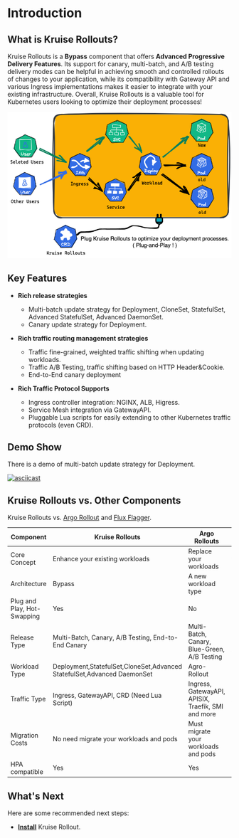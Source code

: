 # Introduction

## What is Kruise Rollouts? 
Kruise Rollouts is a **Bypass** component that offers **Advanced Progressive Delivery Features**.
Its support for canary, multi-batch, and A/B testing delivery modes can be helpful in achieving smooth and controlled rollouts of changes to your application, while its compatibility with Gateway API and various Ingress implementations makes it easier to integrate with your existing infrastructure. Overall, Kruise Rollouts is a valuable tool for Kubernetes users looking to optimize their deployment processes!

![kruise-rollout-intro](../static/img/rollouts/intro.png)

## Key Features
- **Rich release strategies**
  - Multi-batch update strategy for Deployment, CloneSet, StatefulSet, Advanced StatefulSet, Advanced DaemonSet.
  - Canary update strategy for Deployment.

- **Rich traffic routing management strategies**
  - Traffic fine-grained, weighted traffic shifting when updating workloads.
  - Traffic A/B Testing, traffic shifting based on HTTP Header&Cookie.
  - End-to-End canary deployment
  
- **Rich Traffic Protocol Supports**
  - Ingress controller integration: NGINX, ALB, Higress.
  - Service Mesh integration via GatewayAPI.
  - Pluggable Lua scripts for easily extending to other Kubernetes traffic protocols (even CRD).

## Demo Show
There is a demo of multi-batch update strategy for Deployment.

[![asciicast](https://asciinema.org/a/Y2NKlhg2hfqsmzVYqiTypiULC.svg)](https://asciinema.org/a/Y2NKlhg2hfqsmzVYqiTypiULC)

## Kruise Rollouts vs. Other Components

Kruise Rollouts vs. [Argo Rollout](https://argoproj.github.io/rollouts/) and [Flux Flagger](https://fluxcd.io/flagger/).

| Component                   | **Kruise Rollouts**                                                     | Argo Rollouts                                      | Flux Flagger                                       |
|-----------------------------|-------------------------------------------------------------------------|----------------------------------------------------|----------------------------------------------------|
| Core Concept                | Enhance your existing workloads                                         | Replace your workloads                             | manage your workloads                              |
| Architecture                | Bypass                                                                  | A new workload type                                | Bypass                                             |
| Plug and Play, Hot-Swapping | Yes                                                                     | No                                                 | No                                                 |
| Release Type                | Multi-Batch, Canary, A/B Testing, End-to-End Canary                     | Multi-Batch, Canary, Blue-Green, A/B Testing       | Canary, Blue-Green, A/B Testing                    |
| Workload Type               | Deployment,StatefulSet,CloneSet,Advanced StatefulSet,Advanced DaemonSet | Agro-Rollout                                       | Deployment. DaemonSet                              | 
| Traffic Type                | Ingress, GatewayAPI, CRD (Need Lua Script)                              | Ingress, GatewayAPI, APISIX, Traefik, SMI and more | Ingress, GatewayAPI, APISIX, Traefik, SMI and more |
| Migration Costs             | No need migrate your workloads and pods                                 | Must migrate your workloads and pods               | Must migrate your pods                             | 
| HPA compatible              | Yes                                                                     | Yes                                                | No                                                 |

## What's Next
Here are some recommended next steps:
- **[Install](rollouts/installation.md)** Kruise Rollout.
